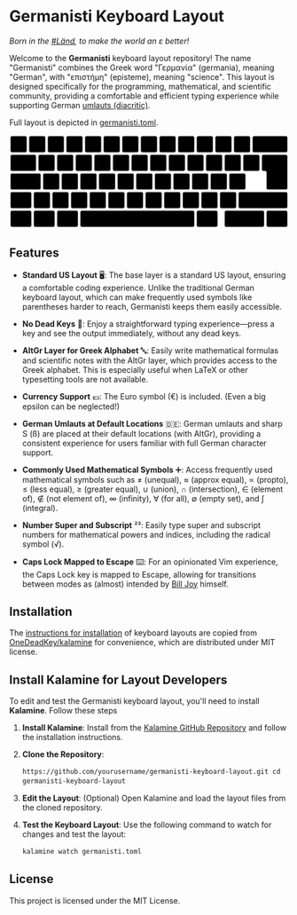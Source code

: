 # Germanisti Keyboard Layout

_Born in the [#Länd][laend], to make the world an ε better!_

Welcome to the **Germanisti** keyboard layout repository! The name "Germanisti"
combines the Greek word "Γερμανία" (germania), meaning "German", with
"επιστήμη" (episteme), meaning "science". This layout is designed specifically
for the programming, mathematical, and scientific community, providing a
comfortable and efficient typing experience while supporting German [umlauts
(diacritic)][umlaut].

Full layout is depicted in [germanisti.toml](./germanisti.toml).

![img](./dist/germanisti.svg)

## Features

- **Standard US Layout** 🖥️: The base layer is a standard US layout, ensuring a
  comfortable coding experience. Unlike the traditional German keyboard layout,
  which can make frequently used symbols like parentheses harder to reach,
  Germanisti keeps them easily accessible.

- **No Dead Keys** 🚫: Enjoy a straightforward typing experience—press a key
  and see the output immediately, without any dead keys.

- **AltGr Layer for Greek Alphabet** 🔤: Easily write mathematical formulas and
  scientific notes with the AltGr layer, which provides access to the Greek
  alphabet. This is especially useful when LaTeX or other typesetting tools are
  not available.

- **Currency Support** 💶: The Euro symbol (€) is included. (Even a big epsilon 
  can be neglected!)

- **German Umlauts at Default Locations** 🇩🇪: German umlauts and sharp S (ß)
  are placed at their default locations (with AltGr), providing a consistent
  experience for users familiar with full German character support.

- **Commonly Used Mathematical Symbols** ➕: Access frequently used
  mathematical symbols such as ≠ (unequal), ≈ (approx equal), ∝ (propto), ≤
  (less equal), ≥ (greater equal), ∪ (union), ∩ (intersection), ∈ (element of), ∉
  (not element of), ∞ (infinity), ∀ (for all), ∅ (empty set), and ∫ (integral).

- **Number Super and Subscript** ²³: Easily type super and subscript
  numbers for mathematical powers and indices, including the radical symbol
  (√).

- **Caps Lock Mapped to Escape** ⌨️: For an opinionated Vim experience, the Caps
  Lock key is mapped to Escape, allowing for transitions between modes as
  (almost) intended by [Bill Joy][vi] himself.

## Installation

The [instructions for installation](./installation.rst) of keyboard layouts are
copied from
[OneDeadKey/kalamine](https://github.com/OneDeadKey/kalamine/tree/main) for
convenience, which are distributed under MIT license.

## Install Kalamine for Layout Developers

To edit and test the Germanisti keyboard layout, you'll need to install
**Kalamine**. Follow these steps

1. **Install Kalamine**:
    Install from the [Kalamine GitHub
    Repository](https://github.com/OneDeadKey/kalamine/tree/main) and follow
    the installation instructions.

2. **Clone the Repository**:
    ```bash git clone
    https://github.com/yourusername/germanisti-keyboard-layout.git cd
    germanisti-keyboard-layout
    ```

3. **Edit the Layout**: (Optional)
    Open Kalamine and load the layout files from the cloned repository.

4. **Test the Keyboard Layout**:
    Use the following command to watch for changes and test the layout:
    ```bash
    kalamine watch germanisti.toml
    ```

## License

This project is licensed under the MIT License.

[laend]: https://www.thelaend.de/en/
[umlaut]: https://en.wikipedia.org/wiki/Umlaut_(diacritic)
[vi]: https://en.wikipedia.org/wiki/Vi_(text_editor)#:~:text=Joy%20used%20a%20Lear%20Siegler%20ADM-3A%20terminal
